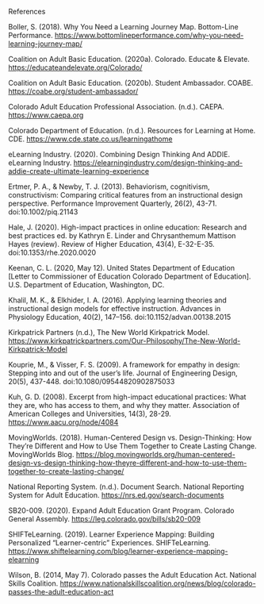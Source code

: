 References

Boller, S. (2018). Why You Need a Learning Journey Map. Bottom-Line Performance. https://www.bottomlineperformance.com/why-you-need-learning-journey-map/

Coalition on Adult Basic Education. (2020a). Colorado. Educate & Elevate. https://educateandelevate.org/Colorado/

Coalition on Adult Basic Education. (2020b). Student Ambassador. COABE. https://coabe.org/student-ambassador/

Colorado Adult Education Professional Association. (n.d.). CAEPA. https://www.caepa.org

Colorado Department of Education. (n.d.). Resources for Learning at Home. CDE. https://www.cde.state.co.us/learningathome

eLearning Industry. (2020). Combining Design Thinking And ADDIE. eLearning Industry. https://elearningindustry.com/design-thinking-and-addie-create-ultimate-learning-experience

Ertmer, P. A., & Newby, T. J. (2013). Behaviorism, cognitivism, constructivism: Comparing critical features from an instructional design perspective. Performance Improvement Quarterly, 26(2), 43-71. doi:10.1002/piq.21143

Hale, J. (2020). High-impact practices in online education: Research and best practices ed. by Kathryn E. Linder and Chrysanthemum Mattison Hayes (review). Review of Higher Education, 43(4), E-32-E-35. doi:10.1353/rhe.2020.0020

Keenan, C. L. (2020, May 12). United States Department of Education [Letter to Commissioner of Education Colorado Department of Education]. U.S. Department of Education, Washington, DC.

Khalil, M. K., & Elkhider, I. A. (2016). Applying learning theories and instructional design models for effective instruction. Advances in Physiology Education, 40(2), 147–156. doi:10.1152/advan.00138.2015

Kirkpatrick Partners (n.d.), The New World Kirkpatrick Model. https://www.kirkpatrickpartners.com/Our-Philosophy/The-New-World-Kirkpatrick-Model

Kouprie, M., & Visser, F. S. (2009). A framework for empathy in design: Stepping into and out of the user’s life. Journal of Engineering Design, 20(5), 437-448. doi:10.1080/09544820902875033

Kuh, G. D. (2008). Excerpt from high-impact educational practices: What they are, who has access to them, and why they matter. Association of American Colleges and Universities, 14(3), 28-29. https://www.aacu.org/node/4084

MovingWorlds. (2018). Human-Centered Design vs. Design-Thinking: How They’re Different and How to Use Them Together to Create Lasting Change. MovingWorlds Blog. https://blog.movingworlds.org/human-centered-design-vs-design-thinking-how-theyre-different-and-how-to-use-them-together-to-create-lasting-change/

National Reporting System. (n.d.). Document Search. National Reporting System for Adult Education. https://nrs.ed.gov/search-documents

SB20-009. (2020). Expand Adult Education Grant Program. Colorado General Assembly. https://leg.colorado.gov/bills/sb20-009

SHIFTeLearning. (2019). Learner Experience Mapping: Building Personalized “Learner-centric” Experiences. SHIFTeLearning. https://www.shiftelearning.com/blog/learner-experience-mapping-elearning

Wilson, B. (2014, May 7). Colorado passes the Adult Education Act. National Skills Coalition. https://www.nationalskillscoalition.org/news/blog/colorado-passes-the-adult-education-act
